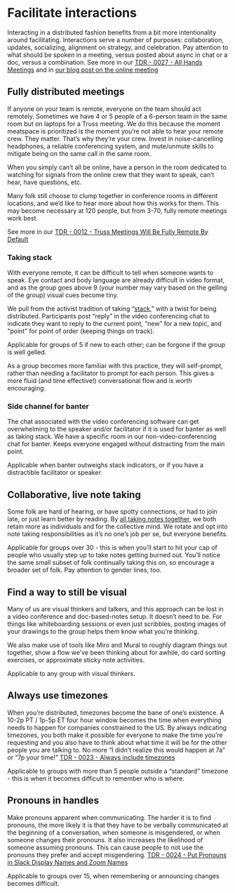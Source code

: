 # Facilitate interactions
Interacting in a distributed fashion benefits from a bit more intentionality around facilitating. Interactions serve a number of purposes: collaboration, updates, socializing, alignment on strategy, and celebration. Pay attention to what should be spoken in a meeting, versus posted about async in chat or a doc, versus a combination. See more in our [TDR - 0027 - All Hands Meetings](https://docs.google.com/document/d/1YU0wTV4lU3FNGVVP-T-bYv_3d7qS5Ra6XvfRykedNH0/edit) and in [our blog post on the online meeting](https://truss.works/blog/well-met-the-online-meeting)

## Fully distributed meetings
If  anyone on your team is remote, everyone on the team should act remotely. Sometimes we have 4 or 5 people of a 6-person team in the same room but on laptops for a Truss meeting. We do this because the moment meatspace is prioritized is the moment you’re not able to hear your remote crew. They matter. That’s why they’re your crew. Invest in noise-cancelling headphones, a reliable conferencing system, and mute/unmute skills to mitigate being on the same call in the same room.

When you simply can’t all be online, have a person in the room dedicated to watching for signals from the online crew that they want to speak, can’t hear, have questions, etc.

Many folk still choose to clump together in conference rooms in different locations, and we’d like to hear more about how this works for them. This may become necessary at 120 people, but from 3-70, fully remote meetings work best.

See more in our  [TDR - 0012 - Truss Meetings Will Be Fully Remote By Default](https://docs.google.com/document/d/1f4Kavn0mxLamvn3AYBMpLHVsF8vgnfcP28IzBaJWn4E/edit)

### Taking stack
With everyone remote, it can be difficult to tell when someone wants to speak. Eye contact and body language are already difficult in video format, and as the group goes above 9 (your number may vary based on the gelling of the group) visual cues become tiny.

We pull from the activist tradition of taking “[stack](http://cultivate.coop/wiki/Taking_Stack_(Meeting_Facilitation_Technique)),” with a twist for being distributed. Participants post “reply” in the video conferencing chat to indicate they want to reply to the current point, “new” for a new topic, and “point” for point of order (keeping things on track). 

Applicable for groups of 5 if new to each other; can be forgone if the group is well gelled. 

As a group becomes more familiar with this practice, they will self-prompt, rather than needing a facilitator to prompt for each person. This gives a more fluid (and time effective!) conversational flow and is worth encouraging.

### Side channel for banter
The chat associated with the video conferencing software can get overwhelming to the speaker and/or facilitator if it is used for banter as well as taking stack. We have a specific room in our non-video-conferencing chat for banter. Keeps everyone engaged without distracting from the main point.

Applicable when banter outweighs stack indicators, or if you have a distractible facilitator or speaker.

## Collaborative, live note taking
Some folk are hard of hearing, or have spotty connections, or had to join late, or just learn better by reading. By [all taking notes together](https://docs.google.com/document/d/1MyftIG3R9vKQuS8Ig_OdfmwFkEvoVQX3nKrQKlXj3Rw/edit), we both retain more as individuals and for the collective mind. We rotate and opt into note taking responsibilities as it’s no one’s job per se, but everyone benefits.

Applicable for groups over 30 - this is when you’ll start to hit your cap of people who usually step up to take notes getting burned out. You’ll notice the same small subset of folk continually taking this on, so encourage a broader set of folk. Pay attention to gender lines, too.

## Find a way to still be visual
Many of us are visual thinkers and talkers, and this approach can be lost in a video conference and doc-based-notes setup. It doesn’t need to be. For things like whiteboarding sessions or even just scribbles, posting images of your drawings to the group helps them know what you’re thinking.

We also make use of tools like Miro and Mural to roughly diagram things out together, show a flow we’ve been thinking about for awhile, do card sorting exercises, or approximate sticky note activities. 

Applicable to any group with visual thinkers.

## Always use timezones
When you’re distributed, timezones become the bane of one’s existence. A 10-2p PT / 1p-5p ET four hour window becomes the time when everything needs to happen for companies constrained to the US. By always indicating timezones, you both make it possible for everyone to make the time you’re requesting and you also have to think about what time it will be for the other people you are talking to. No more “I didn’t realize this would happen at 7a” or “7p your time!”  [TDR - 0023 - Always include timezones](https://docs.google.com/document/d/1tHs182Y5sE5FyVU9jCmJxbdMYiEegNcQG2tYc_QWvfU/edit)

Applicable to groups with more than 5 people outside a “standard” timezone - this is when it becomes difficult to remember who is where.

## Pronouns in handles
Make pronouns apparent when communicating. The harder it is to find pronouns, the more likely it is that they have to be verbally communicated at the beginning of a conversation, when someone is misgendered, or when someone changes their pronouns. It also increases the likelihood of someone assuming pronouns. This can cause people to not use the pronouns they prefer and accept misgendering. [TDR - 0024 - Put Pronouns in Slack Display Names and Zoom Names](https://docs.google.com/document/d/1SpPbSjx7I7Ur9izRrLK-dGFIxYM9gYcx9sqyvLFWiBE/edit)

Applicable to groups over 15, when remembering or announcing changes becomes difficult.
